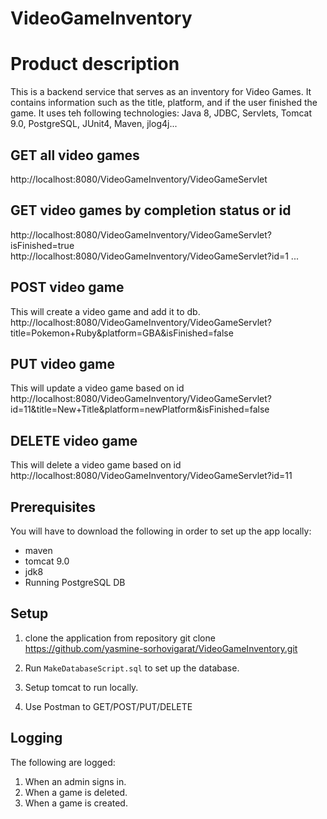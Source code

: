 # VideoGameInventory
# Product description
This is a backend service that serves as an inventory for Video Games. It contains information such as the title, platform, and if the user finished the game. 
It uses teh following technologies: Java 8, JDBC, Servlets, Tomcat 9.0, PostgreSQL, JUnit4, Maven, jlog4j...

## GET all video games
http://localhost:8080/VideoGameInventory/VideoGameServlet

## GET video games by completion status or id
http://localhost:8080/VideoGameInventory/VideoGameServlet?isFinished=true
http://localhost:8080/VideoGameInventory/VideoGameServlet?id=1
...
## POST video game
This will create a video game and add it to db.
http://localhost:8080/VideoGameInventory/VideoGameServlet?title=Pokemon+Ruby&platform=GBA&isFinished=false

## PUT video game
This will update a video game based on id
http://localhost:8080/VideoGameInventory/VideoGameServlet?id=11&title=New+Title&platform=newPlatform&isFinished=false

## DELETE video game
This will delete a video game based on id
http://localhost:8080/VideoGameInventory/VideoGameServlet?id=11

## Prerequisites
You will have to download the following in order to set up the app locally:
- maven
- tomcat 9.0
- jdk8
- Running PostgreSQL DB

## Setup

1. clone the application from repository
 git clone https://github.com/yasmine-sorhovigarat/VideoGameInventory.git

2. Run `MakeDatabaseScript.sql` to set up the database. 

3. Setup tomcat to run locally. 

4. Use Postman to GET/POST/PUT/DELETE
    
## Logging
The following are logged: 

1. When an admin signs in. 
2. When a game is deleted.
3. When a game is created. 
